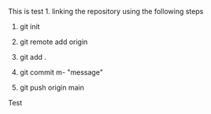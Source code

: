 This is test 1. linking the repository
using the following steps

1. git init

2. git remote add origin <url>

3. git add .

4. git commit m- "message"

5. git push origin main

Test